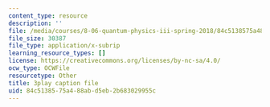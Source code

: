 ```yaml
---
content_type: resource
description: ''
file: /media/courses/8-06-quantum-physics-iii-spring-2018/84c5138575a488abd5eb2b683029955c_2N0OXAiX-BM.srt
file_size: 30387
file_type: application/x-subrip
learning_resource_types: []
license: https://creativecommons.org/licenses/by-nc-sa/4.0/
ocw_type: OCWFile
resourcetype: Other
title: 3play caption file
uid: 84c51385-75a4-88ab-d5eb-2b683029955c
---
```

